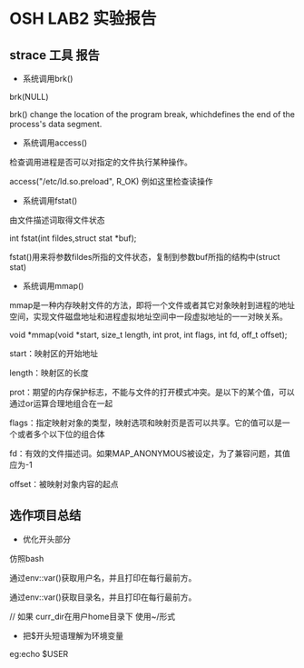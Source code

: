 # OSH LAB2 实验报告 
## strace 工具 报告
- 系统调用brk()

brk(NULL)

brk() change  the location  of  the program  break,  whichdefines the end of the process's data segment.

- 系统调用access()

检查调用进程是否可以对指定的文件执行某种操作。

access("/etc/ld.so.preload", R_OK) 例如这里检查读操作

- 系统调用fstat()

由文件描述词取得文件状态

int fstat(int fildes,struct stat *buf);

fstat()用来将参数fildes所指的文件状态，复制到参数buf所指的结构中(struct stat)

- 系统调用mmap()

mmap是一种内存映射文件的方法，即将一个文件或者其它对象映射到进程的地址空间，实现文件磁盘地址和进程虚拟地址空间中一段虚拟地址的一一对映关系。

void *mmap(void *start, size_t length, int prot, int flags, int fd, off_t offset);

start：映射区的开始地址

length：映射区的长度

prot：期望的内存保护标志，不能与文件的打开模式冲突。是以下的某个值，可以通过or运算合理地组合在一起

flags：指定映射对象的类型，映射选项和映射页是否可以共享。它的值可以是一个或者多个以下位的组合体

fd：有效的文件描述词。如果MAP_ANONYMOUS被设定，为了兼容问题，其值应为-1

offset：被映射对象内容的起点

## 选作项目总结
- 优化开头部分

仿照bash

通过env::var()获取用户名，并且打印在每行最前方。

通过env::var()获取目录名，并且打印在每行最前方。

// 如果 curr_dir在用户home目录下 使用~/形式

- 把$开头短语理解为环境变量 

eg:echo $USER 

